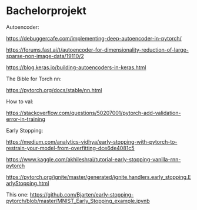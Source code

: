 # Bachelorprojekt
Autoencoder:
  
  https://debuggercafe.com/implementing-deep-autoencoder-in-pytorch/
 
 https://forums.fast.ai/t/autoencoder-for-dimensionality-reduction-of-large-sparse-non-image-data/19110/2
 
 https://blog.keras.io/building-autoencoders-in-keras.html
 
 The Bible for Torch nn:
 
 https://pytorch.org/docs/stable/nn.html
 
 How to val:
 
 https://stackoverflow.com/questions/50207001/pytorch-add-validation-error-in-training

Early Stopping:

https://medium.com/analytics-vidhya/early-stopping-with-pytorch-to-restrain-your-model-from-overfitting-dce6de4081c5

https://www.kaggle.com/akhileshrai/tutorial-early-stopping-vanilla-rnn-pytorch

https://pytorch.org/ignite/master/generated/ignite.handlers.early_stopping.EarlyStopping.html

This one: https://github.com/Bjarten/early-stopping-pytorch/blob/master/MNIST_Early_Stopping_example.ipynb
